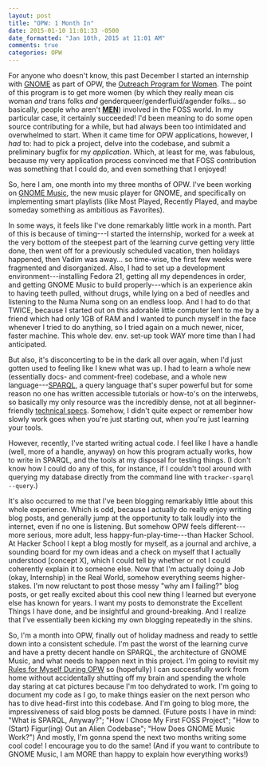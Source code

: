 ```yaml
---
layout: post
title: "OPW: 1 Month In"
date: 2015-01-10 11:01:33 -0500
date_formatted: "Jan 10th, 2015 at 11:01 AM"
comments: true
categories: OPW
---
```

For anyone who doesn't know, this past December I started an internship with [GNOME](//www.gnome.org/) as part of OPW, the [Outreach Program for Women](//wiki.gnome.org/OutreachProgramForWomen). The point of this program is to get more women (by which they really mean cis woman *and* trans folks *and* genderqueer/genderfluid/agender folks... so basically, people who aren't **[MEN](//www.mandleco.com/Default.asp)**) involved in the FOSS world. In my particular case, it certainly succeeded! I'd been meaning to do some open source contributing for a while, but had always been too intimidated and overwhelmed to start.<!--more--> When it came time for OPW applications, however, I *had* to: had to pick a project, delve into the codebase, and submit a preliminary bugfix for my *application*. Which, at least for me, was fabulous, because my very application process convinced me that FOSS contribution was something that I could do, and even something that I enjoyed!

So, here I am, one month into my three months of OPW. I've been working on [GNOME Music](//wiki.gnome.org/Apps/Music), the new music player for GNOME, and specifically on implementing smart playlists (like Most Played, Recently Played, and maybe someday something as ambitious as Favorites).

In some ways, it feels like I've done remarkably little work in a month. Part of this is because of timing---I started the internship, worked for a week at the very bottom of the steepest part of the learning curve getting very little done, then went off for a previously scheduled vacation, then holidays happened, then Vadim was away... so time-wise, the first few weeks were fragmented and disorganized. Also, I had to set up a development environment---installing Fedora 21, getting all my dependences in order, and getting GNOME Music to build properly---which is an experience akin to having teeth pulled, without drugs, while lying on a bed of needles and listening to the Numa Numa song on an endless loop. And I had to do that TWICE, because I started out on this adorable little computer lent to me by a friend which had only 1GB of RAM and I wanted to punch myself in the face whenever I tried to do anything, so I tried again on a much newer, nicer, faster machine. This whole dev. env. set-up took WAY more time than I had anticipated.

But also, it's disconcerting to be in the dark all over again, when I'd just gotten used to feeling like I knew what was up. I had to learn a whole new (essentially docs- and comment-free) codebase, and a whole new language---[SPARQL](//en.wikipedia.org/wiki/SPARQL), a query language that's super powerful but for some reason no one has written accessible tutorials or how-to's on the interwebs, so basically my only resource was the incredibly dense, not at all beginner-friendly [technical specs](//www.w3.org/TR/rdf-sparql-query/). Somehow, I didn't quite expect or remember how slowly work goes when you're just starting out, when you're just learning your tools.

However, recently, I've started writing actual code. I feel like I have a handle (well, more of a handle, anyway) on how this program actually works, how to write in SPARQL, and the tools at my disposal for testing things. (I don't know how I could do any of this, for instance, if I couldn't tool around with querying my database directly from the command line with `tracker-sparql --query`.)

It's also occurred to me that I've been blogging remarkably little about this whole experience. Which is odd, because I actually do really enjoy writing blog posts, and generally jump at the opportunity to talk loudly into the internet, even if no one is listening. But somehow OPW feels different---more serious, more adult, less happy-fun-play-time---than Hacker School. At Hacker School I kept a blog mostly for myself, as a journal and archive, a sounding board for my own ideas and a check on myself that I actually understood [concept X], which I could tell by whether or not I could coherently explain it to someone else. Now that I'm actually doing a Job (okay, Internship) in the Real World, somehow everything seems higher-stakes. I'm now reluctant to post those messy "why am I failing?" blog posts, or get really excited about this cool new thing I learned but everyone else has known for years. I want my posts to demonstrate the Excellent Things I have done, and be insightful and ground-breaking. And I realize that I've essentially been kicking my own blogging repeatedly in the shins.

So, I'm a month into OPW, finally out of holiday madness and ready to settle down into a consistent schedule. I'm past the worst of the learning curve and have a pretty decent handle on SPARQL, the architecture of GNOME Music, and what needs to happen next in this project. I'm going to revisit my [Rules for Myself During OPW](/blog/2014/12/29/rules-for-opw/) so (hopefully) I can successfully work from home without accidentally shutting off my brain and spending the whole day staring at cat pictures because I'm too dehydrated to work. I'm going to document my code as I go, to make things easier on the next person who has to dive head-first into this codebase. And I'm going to blog more, the impressiveness of said blog posts be damned. (Future posts I have in mind: "What is SPARQL, Anyway?"; "How I Chose My First FOSS Project"; "How to (Start) Figur(ing) Out an Alien Codebase"; "How Does GNOME Music Work?") And mostly, I'm gonna spend the next two months writing some cool code! I encourage you to do the same! (And if you want to contribute to GNOME Music, I am MORE than happy to explain how everything works!)